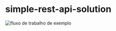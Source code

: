 # simple-rest-api-solution

![fluxo de trabalho de exemplo](https://github.com/gueduma/simple-rest-api-solution/actions/workflows/main3.yml/badge.svg)
